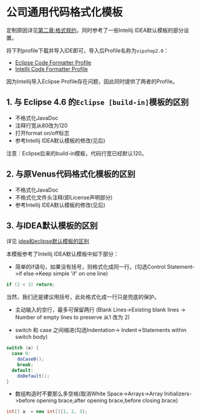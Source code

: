 # 公司通用代码格式化模板

定制原因详见[第二章:格式规约](/standard/docs/chapter02.md)，同时参考了一些Intellij IDEA默认模板的部分设置。

将下列profile下载并导入IDE即可，导入后Profile名称为`vipshop2.0`：

* [Eclipse Code Formatter Profile](http://gitlab.tools.vipshop.com/venus-framework/vjtools/raw/master/standard/formatter/vipshop-code-conventions.xml)
* [Intellij Code Formatter Profile](http://gitlab.tools.vipshop.com/venus-framework/vjtools/raw/master/standard/formatter/vipshop-code-conventions-idea.xml)

因为Intellij导入Eclipse Profile存在问题，因此同时提供了两者的Profile。

## 1. 与 Eclipse 4.6 的`Eclipse [build-in]`模板的区别

* 不格式化JavaDoc
* 注释行宽从80改为120
* 打开format on/off标志
* 参考Intellij IDEA默认模板的修改(见后)


注意：Eclipse后来的build-in模板，代码行宽已经默认120。

## 2. 与原Venus代码格式化模板的区别

* 不格式化JavaDoc
* 不格式化文件头注释(即License声明部分)
* 参考Intellij IDEA默认模板的修改(见后)

## 3. 与IDEA默认模板的区别

详见 [idea和eclipse默认模板的区别](http://wiki.corp.vipshop.com/pages/viewpage.action?pageId=424282717)

本模板参考了Intellij IDEA默认模板中如下部分： 

* 简单的if语句，如果没有括号，则格式化成同一行。(勾选Control Statement->if else->Keep  simple 'if'  on one line)

```java
if (2 < 3) return;
```

当然，我们还是建议用括号，此处格式化成一行只是兜底的保护。

* 主动输入的空行，最多可保留两行 (Blank Lines->Existing blank lines -> Number of empty lines to preserve 从1 改为 2)

* switch 和 case 之间缩进(勾选Indentation-> Indent->Statements within switch body)

```java
switch (a) {
  case 0:
    doCase0();
    break;
  default:
    doDefault();    
}
```

* 数组构造时不要那么多空格(取消White Space->Arrays->Array Initializers->before opening brace,after opening brace,before closing brace)

```java
int[] a  = new int[]{1, 2, 3}; 
```